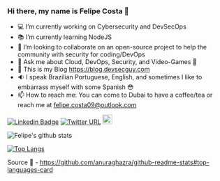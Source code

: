 ### Hi there, my name is Felipe Costa 👋

- 💻 I’m currently working on Cybersecurity and DevSecOps
- :books: I’m currently learning NodeJS
- :muscle: I’m looking to collaborate on an open-source project to help the community with security for coding/DevOps
- 💬 Ask me about Cloud, DevOps, Security, and Video-Games :sparkling_heart:
- :thought_balloon: This is my Blog https://blog.devsecguy.com 
- :sound: I speak Brazilian Portuguese, English, and sometimes I like to embarrass myself with some Spanish :flushed:
- 📫 How to reach me: You can come to Dubai to have a coffee/tea or reach me at felipe.costa09@outlook.com

[![Linkedin Badge](https://img.shields.io/badge/-LinkedIn-blue?style=flat-square&logo=Linkedin&logoColor=white&link=https://www.linkedin.com/in/felipe-dacosta/)](https://www.linkedin.com/in/felipe-dacosta/)
[![Twitter URL](https://img.shields.io/static/v1?message=@felipecosta09&label=&nbsp;&color=1ca0f1&style=flat-square&logo=twitter&labelColor=1ca0f1&logoColor=white)](https://twitter.com/felipecosta09)
[<img src="https://img.shields.io/github/followers/felipecosta09?label=follow&style=social" height="22" title="Follow me" />](https://github.com/felipecosta09) 

![Felipe's github stats](https://github-readme-stats.vercel.app/api?username=felipecosta09&show_icons=true&theme=tokyonight&count_private=true)

[![Top Langs](https://github-readme-stats.vercel.app/api/top-langs/?username=felipecosta09&layout=compact&hide=java)](https://github.com/felipecosta09/github-readme-stats)

Source :pray: - https://github.com/anuraghazra/github-readme-stats#top-languages-card

